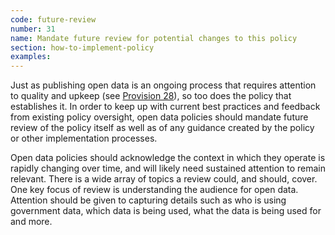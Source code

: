 ```yaml
---
code: future-review
number: 31
name: Mandate future review for potential changes to this policy
section: how-to-implement-policy
examples:
---
```


<p>Just as publishing open data is an ongoing process that requires attention to quality and upkeep (see <a href="http://sunlightfoundation.com/opendataguidelines/#data-quality">Provision 28</a>), so too does the policy that establishes it. In order to keep up with current best practices and feedback from existing policy oversight, open data policies should mandate future review of the policy itself as well as of any guidance created by the policy or other implementation processes.</p>
<p>Open data policies should acknowledge the context in which they operate is rapidly changing over time, and will likely need sustained attention to remain relevant. There is a wide array of topics a review could, and should, cover. One key focus of review is understanding the audience for open data. Attention should be given to capturing details such as who is using government data, which data is being used, what the data is being used for and more.</p>
